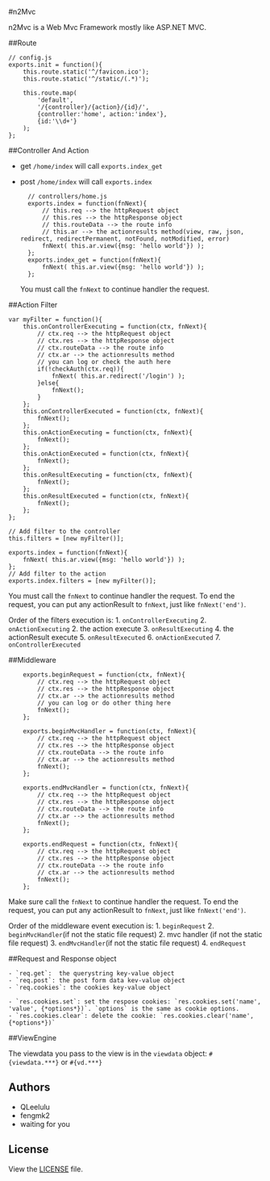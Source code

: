 #n2Mvc

  n2Mvc is a Web Mvc Framework mostly like ASP.NET MVC.

##Route
    
    // config.js
    exports.init = function(){
        this.route.static('^/favicon.ico');
        this.route.static('^/static/(.*)');
        
        this.route.map(
            'default',
            '/{controller}/{action}/{id}/',
            {controller:'home', action:'index'},
            {id:'\\d+'}
        );
    };

##Controller And Action

+ get  `/home/index` will call `exports.index_get`
+ post `/home/index` will call `exports.index`

        // controllers/home.js
        exports.index = function(fnNext){
            // this.req --> the httpRequest object
            // this.res --> the httpResponse object
            // this.routeData --> the route info
            // this.ar --> the actionresults method(view, raw, json, redirect, redirectPermanent, notFound, notModified, error)
            fnNext( this.ar.view({msg: 'hello world'}) );
        };
        exports.index_get = function(fnNext){
            fnNext( this.ar.view({msg: 'hello world'}) );
        };

  You must call the `fnNext` to continue handler the request.


##Action Filter

    var myFilter = function(){
        this.onControllerExecuting = function(ctx, fnNext){
            // ctx.req --> the httpRequest object
            // ctx.res --> the httpResponse object
            // ctx.routeData --> the route info
            // ctx.ar --> the actionresults method
            // you can log or check the auth here
            if(!checkAuth(ctx.req)){
                fnNext( this.ar.redirect('/login') );
            }else{
                fnNext();
            }
        };
        this.onControllerExecuted = function(ctx, fnNext){
            fnNext();
        };
        this.onActionExecuting = function(ctx, fnNext){
            fnNext();
        };
        this.onActionExecuted = function(ctx, fnNext){
            fnNext();
        };
        this.onResultExecuting = function(ctx, fnNext){
            fnNext();
        };
        this.onResultExecuted = function(ctx, fnNext){
            fnNext();
        };
    };
    
    // Add filter to the controller
    this.filters = [new myFilter()];
    
    exports.index = function(fnNext){
        fnNext( this.ar.view({msg: 'hello world'}) );
    };
    // Add filter to the action
    exports.index.filters = [new myFilter()];
  
  You must call the `fnNext` to continue handler the request. To end the request, you can put any actionResult to `fnNext`, just like `fnNext('end')`.
  
  Order of the filters execution is:
    1. `onControllerExecuting`
    2. `onActionExecuting`
    2.  the action execute
    3. `onResultExecuting`
    4.  the actionResult execute
    5. `onResultExecuted`
    6. `onActionExecuted`
    7. `onControllerExecuted`



##Middleware

		exports.beginRequest = function(ctx, fnNext){
			// ctx.req --> the httpRequest object
            // ctx.res --> the httpResponse object
            // ctx.ar --> the actionresults method
            // you can log or do other thing here
		    fnNext();
		};
		
		exports.beginMvcHandler = function(ctx, fnNext){
			// ctx.req --> the httpRequest object
            // ctx.res --> the httpResponse object
            // ctx.routeData --> the route info
            // ctx.ar --> the actionresults method
		    fnNext();
		};
		
		exports.endMvcHandler = function(ctx, fnNext){
			// ctx.req --> the httpRequest object
            // ctx.res --> the httpResponse object
            // ctx.routeData --> the route info
            // ctx.ar --> the actionresults method
		    fnNext();
		};
		
		exports.endRequest = function(ctx, fnNext){
			// ctx.req --> the httpRequest object
            // ctx.res --> the httpResponse object
            // ctx.routeData --> the route info
            // ctx.ar --> the actionresults method
		    fnNext();
		};
		
  Make sure call the `fnNext` to continue handler the request. To end the request, you can put any actionResult to `fnNext`, just like `fnNext('end')`.

  Order of the middleware event execution is:
    1. `beginRequest`
    2. `beginMvcHandler`(if not the static file request)
    2.    mvc handler (if not the static file request)
    3. `endMvcHandler`(if not the static file request)
    4. `endRequest`

##Request and Response object

	- `req.get`:  the querystring key-value object
	- `req.post`: the post form data kev-value object
	- `req.cookies`: the cookies key-value object
	
	- `res.cookies.set`: set the respose cookies: `res.cookies.set('name', 'value', {*options*})`. `options` is the same as cookie options.
	- `res.cookies.clear`: delete the cookie: `res.cookies.clear('name', {*options*})`

##ViewEngine

  The viewdata you pass to the view is in the `viewdata` object:
  `#{viewdata.***}` or `#{vd.***}`
  
## Authors

 - QLeelulu
 - fengmk2
 - waiting for you


## License

View the [LICENSE](https://github.com/senchalabs/connect/blob/master/LICENSE) file.
